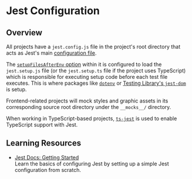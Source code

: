 # Jest Configuration

## Overview

All projects have a `jest.config.js` file in the project's root directory that acts as Jest's main [configuration file](https://jestjs.io/docs/configuration).

The [`setupFilesAfterEnv` option](https://jestjs.io/docs/configuration#setupfilesafterenv-array) within it is configured to load the `jest.setup.js` file (or the `jest.setup.ts` file if the project uses TypeScript) which is responsible for executing setup code before each test file executes. This is where packages like [`dotenv`](https://github.com/motdotla/dotenv) or [Testing Library's `jest-dom`](https://testing-library.com/docs/ecosystem-jest-dom) is setup.

Frontend-related projects will mock styles and graphic assets in its corresponding source root directory under the `__mocks__/` directory.

When working in TypeScript-based projects, [`ts-jest`](https://kulshekhar.github.io/ts-jest) is used to enable TypeScript support with Jest.

## Learning Resources

- [Jest Docs: Getting Started](https://jestjs.io/docs/getting-started)  
  Learn the basics of configuring Jest by setting up a simple Jest configuration from scratch.
